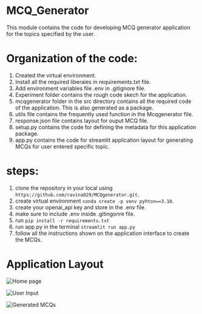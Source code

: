 # MCQ_Generator

This module contains the code for developing MCQ generator application for the topics specified by the user.

# Organization of the code:
1. Created the virtual environment.
2. Install all the required liberaies in requirements.txt file.
3. Add environment variables file .env in .gitignore file.
4. Experiment folder contains the rough code skech for the application.
5. mcqgenerator folder in the src directory contains all the required code of the application. This is also generated as a package.
6. utils file contains the frequently used function in the Mcqgenerator file.
7. response.json file contains layout for ouput MCQ file.
8. setup.py contains the code for defining the metadata for this application package.
9. app.py contains the code for streamlit application layout for generating  MCQs for user entered specific topic.

# steps:
1. clone the repository in your local using ```https://github.com/ravina029/MCQgenerator.git```.
2. create virtual environment ```conda create -p venv pyhton==3.10```.
3. create your openai_api key and store in the .env file.
4. make sure to include .env inside .gitingonre file.
4. run ```pip install -r requirements.txt```
5. run app.py in the terminal ```streamlit run app.py```
6. follow all the instructions shown on the application interface to create the MCQs.

# Application Layout
![Home page](/Users/ravina/Desktop/MCQGenerator/images/image1.png)

![User Input](/Users/ravina/Desktop/MCQGenerator/images/image2.png)

![Generated MCQs](/Users/ravina/Desktop/MCQGenerator/images/image3.png)
